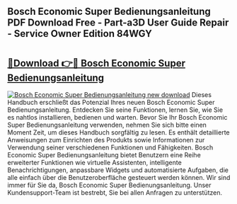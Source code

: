 ## Bosch Economic Super Bedienungsanleitung PDF Download Free - Part-a3D User Guide Repair - Service Owner Edition 84WGY

# <h2><a href="http://df2ljw.blite.top/?on=Bosch+Economic+Super+Bedienungsanleitung">🔗Download 👉🔴 Bosch Economic Super Bedienungsanleitung</a></h2>

[![Bosch Economic Super Bedienungsanleitung new download](https://i.imgur.com/lujVjoI.png)](http://df2ljw.blite.top/?on=Bosch+Economic+Super+Bedienungsanleitung)
Dieses Handbuch erschließt das Potenzial Ihres neuen Bosch Economic Super Bedienungsanleitung. Entdecken Sie seine Funktionen, lernen Sie, wie Sie es nahtlos installieren, bedienen und warten. Bevor Sie Ihr Bosch Economic Super Bedienungsanleitung verwenden, nehmen Sie sich bitte einen Moment Zeit, um dieses Handbuch sorgfältig zu lesen. Es enthält detaillierte Anweisungen zum Einrichten des Produkts sowie Informationen zur Verwendung seiner verschiedenen Funktionen und Fähigkeiten. Bosch Economic Super Bedienungsanleitung bietet Benutzern eine Reihe erweiterter Funktionen wie virtuelle Assistenten, intelligente Benachrichtigungen, anpassbare Widgets und automatisierte Aufgaben, die alle einfach über die Benutzeroberfläche gesteuert werden können. Wir sind immer für Sie da, Bosch Economic Super Bedienungsanleitung. Unser Kundensupport-Team ist bestrebt, Sie bei allen Anfragen zu unterstützen.

